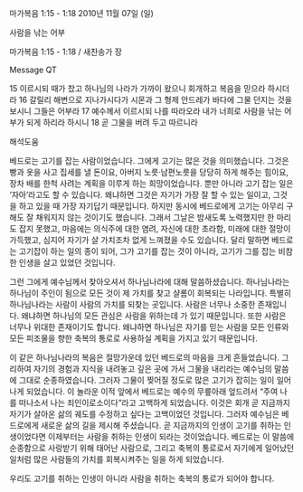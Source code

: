 마가복음 1:15 - 1:18 
2010년 11월 07일 (일)

사람을 낚는 어부



마가복음 1:15 - 1:18 / 새찬송가  장


Message QT

15 이르시되 때가 찼고 하나님의 나라가 가까이 왔으니 회개하고 복음을 믿으라 하시더라
16 갈릴리 해변으로 지나가시다가 시몬과 그 형제 안드레가 바다에 그물 던지는 것을 보시니 그들은 어부라
17 예수께서 이르시되 나를 따라오라 내가 너희로 사람을 낚는 어부가 되게 하리라 하시니
18 곧 그물을 버려 두고 따르니라

해석도움





베드로는 고기를 잡는 사람이었습니다. 그에게 고기는 많은 것을 의미했습니다. 그것은 빵과 옷을 사고 집세를 낼 돈이요, 아버지 노릇·남편노릇을 당당히 하게 해주는 힘이요, 장차 배를 한척 사려는 계획을 이루게 하는 희망이었습니다. 뿐만 아니라 고기 잡는 일은 ‘자아’라고도 할 수 있습니다. 왜냐하면 그것은 자기가 가장 잘 할 수 있는 일이고, 그것을 하고 있을 때 가장 자기답기 때문입니다. 하지만 동시에 베드로에게 고기는 아무리 구해도 잘 채워지지 않는 것이기도 했습니다. 그래서 그날은 밤새도록 노력했지만 한 마리도 잡지 못했고, 마음에는 의식주에 대한 염려, 자신에 대한 초라함, 미래에 대한 절망이 가득했고, 심지어 자기가 살 가치조차 없게 느껴졌을 수도 있습니다. 달리 말하면 베드로는 고기잡이 하는 일의 종이 되어, 그가 고기를 잡는 것이 아니라, 고기가 그를 잡는 비참한 인생을 살고 있었던 것입니다.  

그런 그에게 예수님께서 찾아오셔서 하나님나라에 대해 말씀하셨습니다. 
하나님나라는 하나님이 주인이 됨으로 모든 것이 제 가치를 찾고 샬롬이 회복되는 나라입니다. 특별히 하나님나라는 사람이 사람의 가치를 되찾는 곳입니다. 사람은 너무나 소중한 존재입니다. 왜냐하면 하나님의 모든 관심은 사람을 위하는데 가 있기 때문입니다. 또한 사람은 너무나 위대한 존재이기도 합니다. 왜냐하면 하나님은 자기를 믿는 사람을 모든 인류와 모든 피조물을 향한 축복의 통로로 사용하실 계획을 가지고 있기 때문입니다.  

이 같은 하나님나라의 복음은 절망가운데 있던 베드로의 마음을 크게 흔들었습니다. 
그리하여 자기의 경험과 지식을 내려놓고 깊은 곳에 가서 그물을 내리라는 예수님의 말씀에 그대로 순종하였습니다. 그러자 그물이 찢어질 정도로 많은 고기가 잡히는 일이 일어나게 되었습니다. 이 놀라운 이적 앞에서 베드로는 예수의 무릎아래 엎드려서 “주여 나를 떠나소서 나는 죄인이로소이다”라고 고백하게 되었습니다. 이것은 회개 곧 지금까지 자기가 살아온 삶의 궤도를 수정하고 싶다는 고백이었던 것입니다. 그러자 예수님은 베드로에게 새로운 삶의 길을 제시해 주셨습니다. 곧 지금까지의 인생이 고기를 취하는 인생이었다면 이제부터는 사람을 취하는 인생이 되라는 것이었습니다. 베드로는 이 말씀에 순종함으로 사랑받기 위해 태어난 사람으로, 그리고 축복의 통로로서 자기에게 일어났던 일처럼 많은 사람들의 가치를 회복시켜주는 일을 하게 되었습니다. 

우리도 고기를 취하는 인생이 아니라 사람을 취하는 축복의 통로가 되어야 합니다.